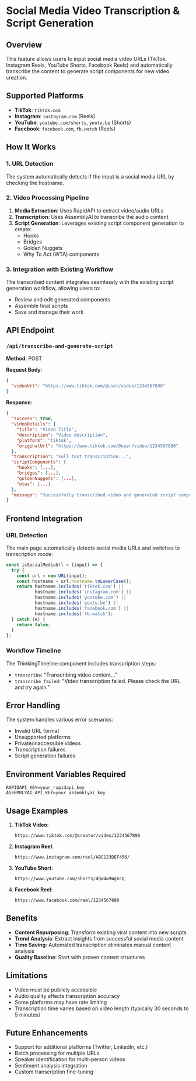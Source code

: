 # Social Media Video Transcription & Script Generation

## Overview

This feature allows users to input social media video URLs (TikTok, Instagram Reels, YouTube Shorts, Facebook Reels) and automatically transcribe the content to generate script components for new video creation.

## Supported Platforms

- **TikTok**: `tiktok.com`
- **Instagram**: `instagram.com` (Reels)
- **YouTube**: `youtube.com/shorts`, `youtu.be` (Shorts)
- **Facebook**: `facebook.com`, `fb.watch` (Reels)

## How It Works

### 1. URL Detection
The system automatically detects if the input is a social media URL by checking the hostname.

### 2. Video Processing Pipeline
1. **Media Extraction**: Uses RapidAPI to extract video/audio URLs
2. **Transcription**: Uses AssemblyAI to transcribe the audio content
3. **Script Generation**: Leverages existing script component generation to create:
   - Hooks
   - Bridges 
   - Golden Nuggets
   - Why To Act (WTA) components

### 3. Integration with Existing Workflow
The transcribed content integrates seamlessly with the existing script generation workflow, allowing users to:
- Review and edit generated components
- Assemble final scripts
- Save and manage their work

## API Endpoint

### `/api/transcribe-and-generate-script`

**Method**: POST

**Request Body**:
```json
{
  "videoUrl": "https://www.tiktok.com/@user/video/1234567890"
}
```

**Response**:
```json
{
  "success": true,
  "videoDetails": {
    "title": "Video Title",
    "description": "Video description",
    "platform": "tiktok",
    "originalUrl": "https://www.tiktok.com/@user/video/1234567890"
  },
  "transcription": "Full text transcription...",
  "scriptComponents": {
    "hooks": [...],
    "bridges": [...],
    "goldenNuggets": [...],
    "wtas": [...]
  },
  "message": "Successfully transcribed video and generated script components"
}
```

## Frontend Integration

### URL Detection
The main page automatically detects social media URLs and switches to transcription mode:

```javascript
const isSocialMediaUrl = (input) => {
  try {
    const url = new URL(input);
    const hostname = url.hostname.toLowerCase();
    return hostname.includes('tiktok.com') || 
           hostname.includes('instagram.com') || 
           hostname.includes('youtube.com') || 
           hostname.includes('youtu.be') || 
           hostname.includes('facebook.com') || 
           hostname.includes('fb.watch');
  } catch (e) {
    return false;
  }
};
```

### Workflow Timeline
The ThinkingTimeline component includes transcription steps:
- `transcribe`: "Transcribing video content..."
- `transcribe_failed`: "Video transcription failed. Please check the URL and try again."

## Error Handling

The system handles various error scenarios:
- Invalid URL format
- Unsupported platforms
- Private/inaccessible videos
- Transcription failures
- Script generation failures

## Environment Variables Required

```env
RAPIDAPI_KEY=your_rapidapi_key
ASSEMBLYAI_API_KEY=your_assemblyai_key
```

## Usage Examples

1. **TikTok Video**:
   ```
   https://www.tiktok.com/@creator/video/1234567890
   ```

2. **Instagram Reel**:
   ```
   https://www.instagram.com/reel/ABC123DEF456/
   ```

3. **YouTube Short**:
   ```
   https://www.youtube.com/shorts/dQw4w9WgXcQ
   ```

4. **Facebook Reel**:
   ```
   https://www.facebook.com/reel/1234567890
   ```

## Benefits

- **Content Repurposing**: Transform existing viral content into new scripts
- **Trend Analysis**: Extract insights from successful social media content
- **Time Saving**: Automated transcription eliminates manual content analysis
- **Quality Baseline**: Start with proven content structures

## Limitations

- Video must be publicly accessible
- Audio quality affects transcription accuracy
- Some platforms may have rate limiting
- Transcription time varies based on video length (typically 30 seconds to 5 minutes)

## Future Enhancements

- Support for additional platforms (Twitter, LinkedIn, etc.)
- Batch processing for multiple URLs
- Speaker identification for multi-person videos
- Sentiment analysis integration
- Custom transcription fine-tuning 